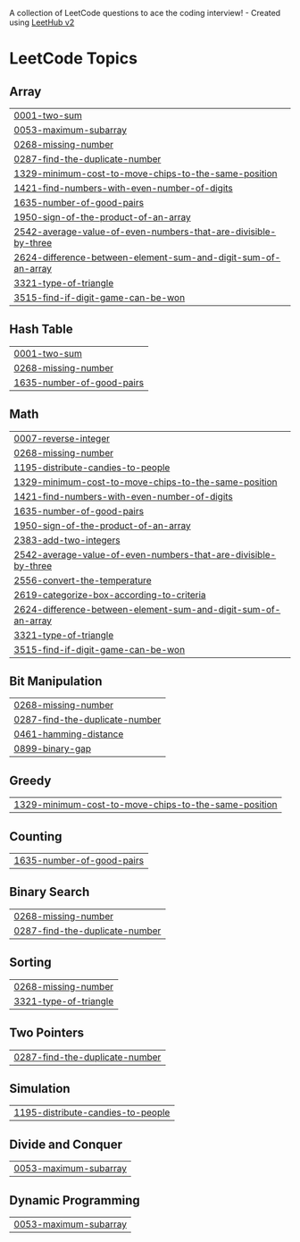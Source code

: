 A collection of LeetCode questions to ace the coding interview! - Created using [LeetHub v2](https://github.com/arunbhardwaj/LeetHub-2.0)
<!---LeetCode Topics Start-->
# LeetCode Topics
## Array
|  |
| ------- |
| [0001-two-sum](https://github.com/ISudhan/Leetcode/tree/master/0001-two-sum) |
| [0053-maximum-subarray](https://github.com/ISudhan/Leetcode/tree/master/0053-maximum-subarray) |
| [0268-missing-number](https://github.com/ISudhan/Leetcode/tree/master/0268-missing-number) |
| [0287-find-the-duplicate-number](https://github.com/ISudhan/Leetcode/tree/master/0287-find-the-duplicate-number) |
| [1329-minimum-cost-to-move-chips-to-the-same-position](https://github.com/ISudhan/Leetcode/tree/master/1329-minimum-cost-to-move-chips-to-the-same-position) |
| [1421-find-numbers-with-even-number-of-digits](https://github.com/ISudhan/Leetcode/tree/master/1421-find-numbers-with-even-number-of-digits) |
| [1635-number-of-good-pairs](https://github.com/ISudhan/Leetcode/tree/master/1635-number-of-good-pairs) |
| [1950-sign-of-the-product-of-an-array](https://github.com/ISudhan/Leetcode/tree/master/1950-sign-of-the-product-of-an-array) |
| [2542-average-value-of-even-numbers-that-are-divisible-by-three](https://github.com/ISudhan/Leetcode/tree/master/2542-average-value-of-even-numbers-that-are-divisible-by-three) |
| [2624-difference-between-element-sum-and-digit-sum-of-an-array](https://github.com/ISudhan/Leetcode/tree/master/2624-difference-between-element-sum-and-digit-sum-of-an-array) |
| [3321-type-of-triangle](https://github.com/ISudhan/Leetcode/tree/master/3321-type-of-triangle) |
| [3515-find-if-digit-game-can-be-won](https://github.com/ISudhan/Leetcode/tree/master/3515-find-if-digit-game-can-be-won) |
## Hash Table
|  |
| ------- |
| [0001-two-sum](https://github.com/ISudhan/Leetcode/tree/master/0001-two-sum) |
| [0268-missing-number](https://github.com/ISudhan/Leetcode/tree/master/0268-missing-number) |
| [1635-number-of-good-pairs](https://github.com/ISudhan/Leetcode/tree/master/1635-number-of-good-pairs) |
## Math
|  |
| ------- |
| [0007-reverse-integer](https://github.com/ISudhan/Leetcode/tree/master/0007-reverse-integer) |
| [0268-missing-number](https://github.com/ISudhan/Leetcode/tree/master/0268-missing-number) |
| [1195-distribute-candies-to-people](https://github.com/ISudhan/Leetcode/tree/master/1195-distribute-candies-to-people) |
| [1329-minimum-cost-to-move-chips-to-the-same-position](https://github.com/ISudhan/Leetcode/tree/master/1329-minimum-cost-to-move-chips-to-the-same-position) |
| [1421-find-numbers-with-even-number-of-digits](https://github.com/ISudhan/Leetcode/tree/master/1421-find-numbers-with-even-number-of-digits) |
| [1635-number-of-good-pairs](https://github.com/ISudhan/Leetcode/tree/master/1635-number-of-good-pairs) |
| [1950-sign-of-the-product-of-an-array](https://github.com/ISudhan/Leetcode/tree/master/1950-sign-of-the-product-of-an-array) |
| [2383-add-two-integers](https://github.com/ISudhan/Leetcode/tree/master/2383-add-two-integers) |
| [2542-average-value-of-even-numbers-that-are-divisible-by-three](https://github.com/ISudhan/Leetcode/tree/master/2542-average-value-of-even-numbers-that-are-divisible-by-three) |
| [2556-convert-the-temperature](https://github.com/ISudhan/Leetcode/tree/master/2556-convert-the-temperature) |
| [2619-categorize-box-according-to-criteria](https://github.com/ISudhan/Leetcode/tree/master/2619-categorize-box-according-to-criteria) |
| [2624-difference-between-element-sum-and-digit-sum-of-an-array](https://github.com/ISudhan/Leetcode/tree/master/2624-difference-between-element-sum-and-digit-sum-of-an-array) |
| [3321-type-of-triangle](https://github.com/ISudhan/Leetcode/tree/master/3321-type-of-triangle) |
| [3515-find-if-digit-game-can-be-won](https://github.com/ISudhan/Leetcode/tree/master/3515-find-if-digit-game-can-be-won) |
## Bit Manipulation
|  |
| ------- |
| [0268-missing-number](https://github.com/ISudhan/Leetcode/tree/master/0268-missing-number) |
| [0287-find-the-duplicate-number](https://github.com/ISudhan/Leetcode/tree/master/0287-find-the-duplicate-number) |
| [0461-hamming-distance](https://github.com/ISudhan/Leetcode/tree/master/0461-hamming-distance) |
| [0899-binary-gap](https://github.com/ISudhan/Leetcode/tree/master/0899-binary-gap) |
## Greedy
|  |
| ------- |
| [1329-minimum-cost-to-move-chips-to-the-same-position](https://github.com/ISudhan/Leetcode/tree/master/1329-minimum-cost-to-move-chips-to-the-same-position) |
## Counting
|  |
| ------- |
| [1635-number-of-good-pairs](https://github.com/ISudhan/Leetcode/tree/master/1635-number-of-good-pairs) |
## Binary Search
|  |
| ------- |
| [0268-missing-number](https://github.com/ISudhan/Leetcode/tree/master/0268-missing-number) |
| [0287-find-the-duplicate-number](https://github.com/ISudhan/Leetcode/tree/master/0287-find-the-duplicate-number) |
## Sorting
|  |
| ------- |
| [0268-missing-number](https://github.com/ISudhan/Leetcode/tree/master/0268-missing-number) |
| [3321-type-of-triangle](https://github.com/ISudhan/Leetcode/tree/master/3321-type-of-triangle) |
## Two Pointers
|  |
| ------- |
| [0287-find-the-duplicate-number](https://github.com/ISudhan/Leetcode/tree/master/0287-find-the-duplicate-number) |
## Simulation
|  |
| ------- |
| [1195-distribute-candies-to-people](https://github.com/ISudhan/Leetcode/tree/master/1195-distribute-candies-to-people) |
## Divide and Conquer
|  |
| ------- |
| [0053-maximum-subarray](https://github.com/ISudhan/Leetcode/tree/master/0053-maximum-subarray) |
## Dynamic Programming
|  |
| ------- |
| [0053-maximum-subarray](https://github.com/ISudhan/Leetcode/tree/master/0053-maximum-subarray) |
<!---LeetCode Topics End-->